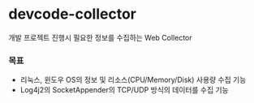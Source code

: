 # devcode-collector
개발 프로젝트 진행시 필요한 정보를 수집하는 Web Collector

### 목표
* 리눅스, 윈도우 OS의 정보 및 리소스(CPU/Memory/Disk) 사용량 수집 기능
* Log4j2의 SocketAppender의 TCP/UDP 방식의 데이터를 수집 기능
